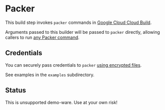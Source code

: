 # Packer

This build step invokes `packer` commands in [Google Cloud Cloud Build](https://cloud.google.com/cloud-build).

Arguments passed to this builder will be passed to `packer` directly, allowing
callers to run [any Packer
command](https://www.packer.io/docs/commands/index.html).

## Credentials

You can securely pass credentials to `packer` [using encrypted
files](https://cloud.google.com/cloud-build/docs/tutorials/using-encrypted-files).

See examples in the `examples` subdirectory.

## Status

This is unsupported demo-ware. Use at your own risk!
